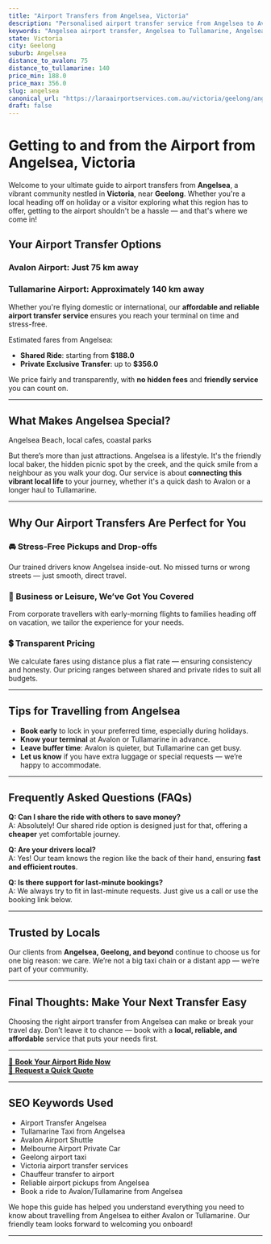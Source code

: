 ```yaml
---
title: "Airport Transfers from Angelsea, Victoria"
description: "Personalised airport transfer service from Angelsea to Avalon and Tullamarine airports. Enjoy a smooth, affordable ride with us!"
keywords: "Angelsea airport transfer, Angelsea to Tullamarine, Angelsea to Avalon, airport taxi Angelsea, private airport transfer Angelsea, shared ride Angelsea, Angelsea transfers, airport shuttle Angelsea, book Angelsea airport taxi, affordable Angelsea airport transfer, Angelsea airport transfer service, airport transfer Geelong, airport transfer Melbourne, Melbourne airport taxi, airport transfers Victoria, Tullamarine airport shuttle, Avalon airport transfers, Melbourne private transfer, airport transport services Melbourne"
state: Victoria
city: Geelong
suburb: Angelsea
distance_to_avalon: 75
distance_to_tullamarine: 140
price_min: 188.0
price_max: 356.0
slug: angelsea
canonical_url: "https://laraairportservices.com.au/victoria/geelong/angelsea/"
draft: false
---
```


# Getting to and from the Airport from Angelsea, Victoria

Welcome to your ultimate guide to airport transfers from **Angelsea**, a vibrant community nestled in **Victoria**, near **Geelong**. Whether you're a local heading off on holiday or a visitor exploring what this region has to offer, getting to the airport shouldn't be a hassle — and that's where we come in!

## Your Airport Transfer Options

### Avalon Airport: Just 75 km away  
### Tullamarine Airport: Approximately 140 km away

Whether you're flying domestic or international, our **affordable and reliable airport transfer service** ensures you reach your terminal on time and stress-free.

Estimated fares from Angelsea:
- **Shared Ride**: starting from **$188.0**
- **Private Exclusive Transfer**: up to **$356.0**

We price fairly and transparently, with **no hidden fees** and **friendly service** you can count on.

---

## What Makes Angelsea Special?

Angelsea Beach, local cafes, coastal parks

But there’s more than just attractions. Angelsea is a lifestyle. It's the friendly local baker, the hidden picnic spot by the creek, and the quick smile from a neighbour as you walk your dog. Our service is about **connecting this vibrant local life** to your journey, whether it's a quick dash to Avalon or a longer haul to Tullamarine.

---

## Why Our Airport Transfers Are Perfect for You

### 🚘 Stress-Free Pickups and Drop-offs
Our trained drivers know Angelsea inside-out. No missed turns or wrong streets — just smooth, direct travel.

### 💼 Business or Leisure, We’ve Got You Covered
From corporate travellers with early-morning flights to families heading off on vacation, we tailor the experience for your needs.

### 💲 Transparent Pricing
We calculate fares using distance plus a flat rate — ensuring consistency and honesty. Our pricing ranges between shared and private rides to suit all budgets.

---

## Tips for Travelling from Angelsea

- **Book early** to lock in your preferred time, especially during holidays.
- **Know your terminal** at Avalon or Tullamarine in advance.
- **Leave buffer time**: Avalon is quieter, but Tullamarine can get busy.
- **Let us know** if you have extra luggage or special requests — we’re happy to accommodate.

---

## Frequently Asked Questions (FAQs)

**Q: Can I share the ride with others to save money?**  
A: Absolutely! Our shared ride option is designed just for that, offering a **cheaper** yet comfortable journey.

**Q: Are your drivers local?**  
A: Yes! Our team knows the region like the back of their hand, ensuring **fast and efficient routes**.

**Q: Is there support for last-minute bookings?**  
A: We always try to fit in last-minute requests. Just give us a call or use the booking link below.

---

## Trusted by Locals

Our clients from **Angelsea, Geelong, and beyond** continue to choose us for one big reason: we care. We’re not a big taxi chain or a distant app — we’re part of your community.

---

## Final Thoughts: Make Your Next Transfer Easy

Choosing the right airport transfer from Angelsea can make or break your travel day. Don’t leave it to chance — book with a **local, reliable, and affordable** service that puts your needs first.

---

[📅 **Book Your Airport Ride Now**](https://laraairportservices.square.site/s/appointments)  
[📧 **Request a Quick Quote**](https://laraairportservices.square.site/contact-us)

---

## SEO Keywords Used
- Airport Transfer Angelsea
- Tullamarine Taxi from Angelsea
- Avalon Airport Shuttle
- Melbourne Airport Private Car
- Geelong airport taxi
- Victoria airport transfer services
- Chauffeur transfer to airport
- Reliable airport pickups from Angelsea
- Book a ride to Avalon/Tullamarine from Angelsea

We hope this guide has helped you understand everything you need to know about travelling from Angelsea to either Avalon or Tullamarine. Our friendly team looks forward to welcoming you onboard!

---
